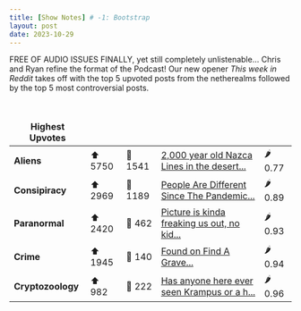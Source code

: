 ```yaml
---
title: [Show Notes] # -1: Bootstrap
layout: post
date: 2023-10-29
---
```

FREE OF AUDIO ISSUES FINALLY, yet still completely unlistenable... Chris and Ryan refine the format of the Podcast!  Our new opener *This week in Reddit* takes off with the top 5 upvoted posts from the netherealms followed by the top 5 most controversial posts.
<style> td, th { border: none!important;} </style> <br>

| **Highest Upvotes**              |               |               |               |               |
| --- | --- | --- | --- | --- |
|**Aliens** | ⬆ 5750 | 💬 1541 |  [2,000 year old Nazca Lines in the desert...](/r/aliens/comments/17f3g2g/2000_year_old_nazca_lines_in_the_desert_that_can/)| 🌶️ 0.77|
|**Consipiracy** | ⬆ 2969 | 💬 1189 |  [People Are Different Since The Pandemic...](/r/conspiracy/comments/17ejrv6/people_are_different_since_the_pandemic/)| 🌶️ 0.89|
|**Paranormal** | ⬆ 2420 | 💬 462 |  [Picture is kinda freaking us out, no kid...](/r/Ghosts/comments/17f03ac/picture_is_kinda_freaking_us_out_no_kids_or_pets/)| 🌶️ 0.93|
|**Crime** | ⬆ 1945 | 💬 140 |  [Found on Find A Grave...](/r/MorbidReality/comments/17eoheq/found_on_find_a_grave/)| 🌶️ 0.94|
|**Cryptozoology** | ⬆ 982 | 💬 222 |  [Has anyone here ever seen Krampus or a h...](/r/Humanoidencounters/comments/17e1xom/has_anyone_here_ever_seen_krampus_or_a/)| 🌶️ 0.96|
